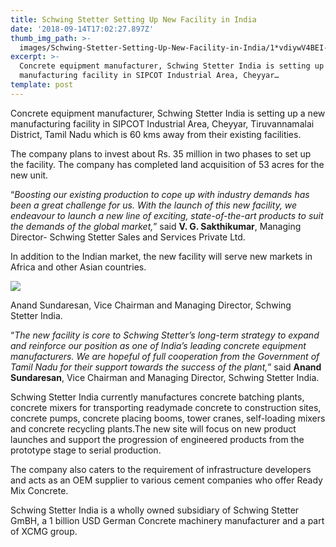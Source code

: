 ```yaml
---
title: Schwing Stetter Setting Up New Facility in India
date: '2018-09-14T17:02:27.897Z'
thumb_img_path: >-
  images/Schwing-Stetter-Setting-Up-New-Facility-in-India/1*vdiywV4BEI-kN2mM7nZWYw.jpeg
excerpt: >-
  Concrete equipment manufacturer, Schwing Stetter India is setting up a new
  manufacturing facility in SIPCOT Industrial Area, Cheyyar…
template: post
---
```

Concrete equipment manufacturer, Schwing Stetter India is setting up a new manufacturing facility in SIPCOT Industrial Area, Cheyyar, Tiruvannamalai District, Tamil Nadu which is 60 kms away from their existing facilities.

The company plans to invest about Rs. 35 million in two phases to set up the facility. The company has completed land acquisition of 53 acres for the new unit.

“*Boosting our existing production to cope up with industry demands has been a great challenge for us. With the launch of this new facility, we endeavour to launch a new line of exciting, state-of-the-art products to suit the demands of the global market,*” said **V. G. Sakthikumar**, Managing Director- Schwing Stetter Sales and Services Private Ltd.

In addition to the Indian market, the new facility will serve new markets in Africa and other Asian countries.

![](/images/Schwing-Stetter-Setting-Up-New-Facility-in-India/1*vdiywV4BEI-kN2mM7nZWYw.jpeg)

<figcaption>Anand Sundaresan, Vice Chairman and Managing Director, Schwing Stetter&nbsp;India.</figcaption>

“*The new facility is core to Schwing Stetter’s long-term strategy to expand and reinforce our position as one of India’s leading concrete equipment manufacturers. We are hopeful of full cooperation from the Government of Tamil Nadu for their support towards the success of the plant,*” said **Anand Sundaresan**, Vice Chairman and Managing Director, Schwing Stetter India.

Schwing Stetter India currently manufactures concrete batching plants, concrete mixers for transporting readymade concrete to construction sites, concrete pumps, concrete placing booms, tower cranes, self-loading mixers and concrete recycling plants.The new site will focus on new product launches and support the progression of engineered products from the prototype stage to serial production.

The company also caters to the requirement of infrastructure developers and acts as an OEM supplier to various cement companies who offer Ready Mix Concrete.

Schwing Stetter India is a wholly owned subsidiary of Schwing Stetter GmBH, a 1 billion USD German Concrete machinery manufacturer and a part of XCMG group.
